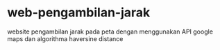 # web-pengambilan-jarak
website pengambilan jarak pada peta dengan menggunakan API google maps dan algorithma haversine distance
